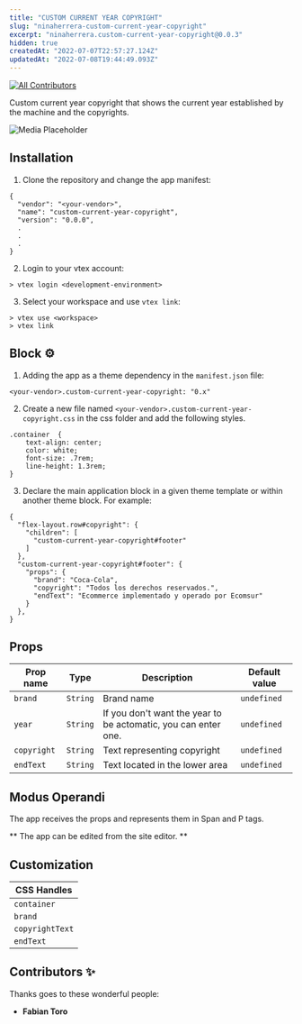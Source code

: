 ```yaml
---
title: "CUSTOM CURRENT YEAR COPYRIGHT"
slug: "ninaherrera-custom-current-year-copyright"
excerpt: "ninaherrera.custom-current-year-copyright@0.0.3"
hidden: true
createdAt: "2022-07-07T22:57:27.124Z"
updatedAt: "2022-07-08T19:44:49.093Z"
---
```

[![All Contributors](https://img.shields.io/badge/all_contributors-1-orange.svg?style=flat-square)](#contributors-)

Custom current year copyright that shows the current year established by the machine and the copyrights.

![Media Placeholder](./custom-current-year-copyright.jpg)

## Installation 
1. Clone the repository and change the app manifest:
```
{
  "vendor": "<your-vendor>",
  "name": "custom-current-year-copyright",
  "version": "0.0.0",
  .
  .
  .
}
```
2. Login to your vtex account:
```
> vtex login <development-environment>
```
3. Select your workspace and use `vtex link`:
```
> vtex use <workspace>
> vtex link
```

## Block ⚙
1. Adding the app as a theme dependency in the `manifest.json` file:
```
<your-vendor>.custom-current-year-copyright: "0.x"
```
2. Create a new file named `<your-vendor>.custom-current-year-copyright.css` in the css folder and add the following styles.
```
.container  {
    text-align: center;
    color: white;
    font-size: .7rem;
    line-height: 1.3rem;
}
```
3. Declare the main application block in a given theme template or within another theme block. For example:
```
{
  "flex-layout.row#copyright": {
    "children": [
      "custom-current-year-copyright#footer"
    ]
  },
  "custom-current-year-copyright#footer": {
    "props": {
      "brand": "Coca-Cola",
      "copyright": "Todos los derechos reservados.",
      "endText": "Ecommerce implementado y operado por Ecomsur"
    }
  },
}
```

## Props

| Prop name    | Type            | Description    | Default value                                                                                                                               |
| ------------ | --------------- | --------------------------------------------------------------------------------------------------------------------------------------------- | ---------- | 
| `brand` | `String` |  Brand name  | `undefined`   |
| `year`      | `String` |  If you don't want the year to be actomatic, you can enter one.  |    `undefined`    |
| `copyright`      | `String` |  Text representing copyright  |    `undefined`     |
| `endText`      | `String` |  Text located in the lower area  |    `undefined`     |

## Modus Operandi

The app receives the props and represents them in Span and P tags.

 ** The app can be edited from the site editor. **

## Customization

| CSS Handles |
| ----------- |
| `container` |
| `brand` |
| `copyrightText` |
| `endText` |

## Contributors ✨

Thanks goes to these wonderful people:

<!-- ALL-CONTRIBUTORS-LIST:START - Do not remove or modify this section -->
<!-- prettier-ignore-start -->
<!-- markdownlint-disable -->
<!-- markdownlint-enable -->
<!-- prettier-ignore-end -->

<!-- ALL-CONTRIBUTORS-LIST:END -->

- **Fabian Toro**